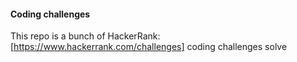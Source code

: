
#### Coding challenges 
This repo is a bunch of HackerRank:[https://www.hackerrank.com/challenges]
 coding challenges solve 